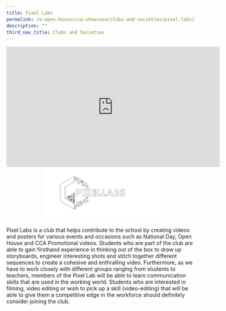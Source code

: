 ```yaml
---
title: Pixel Labs
permalink: /e-open-house/cca-showcase/clubs-and-societies/pixel-labs/
description: ""
third_nav_title: Clubs and Societies
---
```

<div align="center"><iframe allowfullscreen="" allow="accelerometer; autoplay; clipboard-write; encrypted-media; gyroscope; picture-in-picture; web-share" frameborder="0" title="YouTube video player" src="https://www.youtube.com/embed/2GtBy-Fs5V0" height="315" width="560"></iframe></div>

<style>  
img {  
  display: block;  
  margin-left: auto;  
  margin-right: auto;  
}  
</style>  
<img style="width:60%;" src="/images/pixel%20labs.png">  
  


Pixel Labs is a club that helps contribute to the school by creating videos and posters for various events and occasions such as National Day, Open House and CCA Promotional videos. Students who are part of the club are able to gain firsthand experience in thinking out of the box to draw up storyboards, engineer interesting shots and stitch together different sequences to create a cohesive and enthralling video. Furthermore, as we have to work closely with different groups ranging from students to teachers, members of the Pixel Lab will be able to learn communication skills that are used in the working world. Students who are interested in filming, video editing or wish to pick up a skill (video-editing) that will be able to give them a competitive edge in the workforce should definitely consider joining the club.